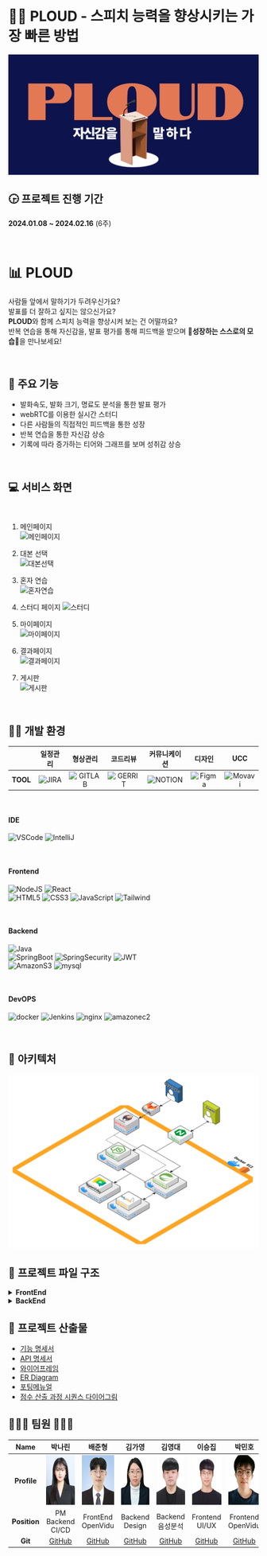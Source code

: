 # 👩‍🏫 PLOUD - 스피치 능력을 향상시키는 가장 빠른 방법
![PLOUD](./document/main_ploud.png)

## 🕞 프로젝트 진행 기간
**2024.01.08 ~ 2024.02.16** (6주)

<br>

# 📊 PLOUD
사람들 앞에서 말하기가 두려우신가요?  
발표를 더 잘하고 싶지는 않으신가요?  
**PLOUD**와 함께 스피치 능력을 향상시켜 보는 건 어떨까요?  
반복 연습을 통해 자신감을, 발표 평가를 통해 피드백을 받으며 🌟**성장하는 스스로의 모습**🌟을 만나보세요!

<br>

## 💬 주요 기능
- 발화속도, 발화 크기, 명료도 분석을 통한 발표 평가
- webRTC를 이용한 실시간 스터디
- 다른 사람들의 직접적인 피드백을 통한 성장
- 반복 연습을 통한 자신감 상승
- 기록에 따라 증가하는 티어와 그래프를 보며 성취감 상승

<br>

## 💻 서비스 화면

<br>
  
1. 메인페이지  
![메인페이지](./document/PLOUD/main.gif)  
  
2. 대본 선택  
![대본선택](./document/PLOUD/script.gif)  
  
3. 혼자 연습  
![혼자연습](./document/PLOUD/single.gif)  
  
4. 스터디 페이지
![스터디](./document/PLOUD/study.gif)  
  
5. 마이페이지  
![마이페이지](./document/PLOUD/mypage.gif)  
  
6. 결과페이지  
![결과페이지](./document/PLOUD/result.gif)  
  
7. 게시판  
![게시판](./document/PLOUD/board.gif)  

<br>

## 👩‍💻 개발 환경

<a name="item-three"></a>

||일정관리|형상관리|코드리뷰|커뮤니케이션|디자인|UCC|
|:---:|:---:|:---:|:---:|:---:|:---:|:---:|
| **TOOL** | ![JIRA](https://img.shields.io/badge/jira-0052CC?style=for-the-badge&logo=jirasoftware&logoColor=white) | ![GITLAB](https://img.shields.io/badge/gitlab-FC6D26?style=for-the-badge&logo=gitlab&logoColor=white) | ![GERRIT](https://img.shields.io/badge/gerrit-EEEEEE?style=for-the-badge&logo=gerrit&logoColor=white) | ![NOTION](https://img.shields.io/badge/notion-000000?style=for-the-badge&logo=notion&logoColor=white) | ![Figma](https://img.shields.io/badge/figma-%23F24E1E.svg?style=for-the-badge&logo=figma&logoColor=white) | ![Movavi](https://img.shields.io/badge/movavi-0034f5?style=for-the-badge&logo=movavi&logoColor=white) |


<br>


#### IDE

![VSCode](https://img.shields.io/badge/VisualStudioCode-007ACC?style=for-the-badge&logo=VisualStudioCode&logoColor=white) ![IntelliJ](https://img.shields.io/badge/intellijidea-000000?style=for-the-badge&logo=intellijidea&logoColor=white)

<br>


#### Frontend

![NodeJS](https://img.shields.io/badge/node.js-6DA55F?style=for-the-badge&logo=node.js&logoColor=white) ![React](https://img.shields.io/badge/react-61DAFB?style=for-the-badge&logo=react&logoColor=white)  
![HTML5](https://img.shields.io/badge/html5-%23E34F26.svg?style=for-the-badge&logo=html5&logoColor=white) ![CSS3](https://img.shields.io/badge/css3-%231572B6.svg?style=for-the-badge&logo=css3&logoColor=white) ![JavaScript](https://img.shields.io/badge/javascript-F7DF1E?style=for-the-badge&logo=javascript&logoColor=white) ![Tailwind](https://img.shields.io/badge/TailwindCSS-06B6D4?style=for-the-badge&logo=TailwindCSS&logoColor=white)  

<br>


#### Backend

![Java](https://img.shields.io/badge/java-%23ED8B00.svg?style=for-the-badge&logo=openjdk&logoColor=white)  
![SpringBoot](https://img.shields.io/badge/springboot-6DB33F?style=for-the-badge&logo=springboot&logoColor=white) ![SpringSecurity](https://img.shields.io/badge/springsecurity-6DB33F?style=for-the-badge&logo=springsecurity&logoColor=white) ![JWT](https://img.shields.io/badge/JWT-black?style=for-the-badge&logo=JSON%20web%20tokens)  
![AmazonS3](https://img.shields.io/badge/AmazonS3-569A31?style=for-the-badge&logo=AmazonS3&logoColor=white) ![mysql](https://img.shields.io/badge/mysql-4479A1?style=for-the-badge&logo=mysql&logoColor=white)  

<br>

#### DevOPS

![docker](https://img.shields.io/badge/docker-2496ED?style=for-the-badge&logo=docker&logoColor=white) ![Jenkins](https://img.shields.io/badge/Jenkins-D24939?style=for-the-badge&logo=Jenkins&logoColor=white) ![nginx](https://img.shields.io/badge/nginx-009639?style=for-the-badge&logo=nginx&logoColor=white) ![amazonec2](https://img.shields.io/badge/amazonec2-FF9900?style=for-the-badge&logo=amazonec2&logoColor=white)

<br>

## 🏢 아키텍처
![alt text](./document/architecture_ploud.png)

## 📂 프로젝트 파일 구조

<details>
<summary><b>FrontEnd</b></summary>

```
📦src
 ┣ 📂app
 ┃ ┣ 📜persistor.jsx
 ┃ ┗ 📜store.jsx
 ┣ 📂components
 ┃ ┣ 📜BarChart.jsx
 ┃ ┣ 📜Button.jsx
 ┃ ┣ 📜Card.jsx
 ┃ ┣ 📜Footer.jsx
 ┃ ┣ 📜Modal.jsx
 ┃ ┣ 📜MyAlert.jsx
 ┃ ┣ 📜MyChart.jsx
 ┃ ┣ 📜Navbar.jsx
 ┃ ┣ 📜Page.jsx
 ┃ ┣ 📜ResultCard.jsx
 ┃ ┣ 📜ScrollToTop.jsx
 ┃ ┣ 📜Tier.jsx
 ┃ ┗ 📜Timer.jsx
 ┣ 📂features
 ┃ ┣ 📂record
 ┃ ┃ ┗ 📜recordSlice.jsx
 ┃ ┣ 📂study
 ┃ ┃ ┗ 📜studySlice.jsx
 ┃ ┗ 📂user
 ┃ ┃ ┣ 📜signUpSlice.jsx
 ┃ ┃ ┗ 📜userSlice.jsx
 ┣ 📂lib
 ┃ ┗ 📜MyRouter.jsx
 ┣ 📂pages
 ┃ ┣ 📂BoardPage
 ┃ ┃ ┣ 📜BoardDetail.jsx
 ┃ ┃ ┣ 📜CreateBoard.jsx
 ┃ ┃ ┣ 📜index.jsx
 ┃ ┃ ┣ 📜index1.jsx
 ┃ ┃ ┗ 📜PostItem.jsx
 ┃ ┣ 📂LoginPage
 ┃ ┃ ┣ 📂Service
 ┃ ┃ ┃ ┗ 📜AuthHeader.jsx
 ┃ ┃ ┣ 📜Findpw.jsx
 ┃ ┃ ┣ 📜index.jsx
 ┃ ┃ ┗ 📜SocialLogin.jsx
 ┃ ┣ 📂MainPage
 ┃ ┃ ┣ 📜index.jsx
 ┃ ┃ ┗ 📜Slideshow.js
 ┃ ┣ 📂MyPage
 ┃ ┃ ┣ 📜index.jsx
 ┃ ┃ ┣ 📜NoSkipResult.jsx
 ┃ ┃ ┣ 📜PatchInfoPage.jsx
 ┃ ┃ ┣ 📜PracticeResult.jsx
 ┃ ┃ ┗ 📜ResetPwPage.jsx
 ┃ ┣ 📂PracticePage
 ┃ ┃ ┣ 📜index1.jsx
 ┃ ┃ ┣ 📜index2.jsx
 ┃ ┃ ┗ 📜PracticeResult.jsx
 ┃ ┣ 📂PracticeRoomPage
 ┃ ┃ ┗ 📜index.jsx
 ┃ ┣ 📂SingUpPage
 ┃ ┃ ┣ 📜index.jsx
 ┃ ┃ ┣ 📜Step1.jsx
 ┃ ┃ ┣ 📜Step2.jsx
 ┃ ┃ ┗ 📜Step3.jsx
 ┃ ┣ 📂StudyPage
 ┃ ┃ ┣ 📜CreateForm.jsx
 ┃ ┃ ┣ 📜CreateModal.jsx
 ┃ ┃ ┣ 📜index.jsx
 ┃ ┃ ┣ 📜JoinConfirmModal.jsx
 ┃ ┃ ┣ 📜roomCard.jsx
 ┃ ┃ ┗ 📜RoomJoinModal.jsx
 ┃ ┗ 📂StudyRoomPage
 ┃ ┃ ┣ 📂component
 ┃ ┃ ┃ ┣ 📜Chat.jsx
 ┃ ┃ ┃ ┣ 📜Loading.jsx
 ┃ ┃ ┃ ┣ 📜Loading2.jsx
 ┃ ┃ ┃ ┣ 📜OvVideo.js
 ┃ ┃ ┃ ┣ 📜Report.jsx
 ┃ ┃ ┃ ┣ 📜ResultList.jsx
 ┃ ┃ ┃ ┣ 📜StudyResult.jsx
 ┃ ┃ ┃ ┣ 📜UserVideo.css
 ┃ ┃ ┃ ┗ 📜UserVideoComponent.js
 ┃ ┃ ┗ 📜index.jsx
 ┣ 📂services
 ┃ ┣ 📜board.jsx
 ┃ ┣ 📜meeting.jsx
 ┃ ┣ 📜record.jsx
 ┃ ┣ 📜script.jsx
 ┃ ┣ 📜sentence.jsx
 ┃ ┣ 📜speech.jsx
 ┃ ┣ 📜statistic.jsx
 ┃ ┗ 📜user.jsx
 ┣ 📂utils
 ┃ ┗ 📜Api.jsx
 ┣ 📜App.jsx
 ┣ 📜awsS3.jsx
 ┣ 📜index.css
 ┗ 📜index.js
```

</details>

<details>
<summary><b>BackEnd</b></summary>

```
📦com.ssafy.ploud
 ┣ 📂common
 ┃ ┣ 📂exception
 ┃ ┃ ┣ 📜CustomException.java
 ┃ ┃ ┣ 📜GlobalExceptionHandler.java
 ┃ ┃ ┗ 📜JwtCustomException.java
 ┃ ┣ 📂response
 ┃ ┃ ┣ 📜ApiResponse.java
 ┃ ┃ ┗ 📜ResponseCode.java
 ┃ ┗ 📜ApiTestController.java
 ┣ 📂config
 ┃ ┣ 📜S3Config.java
 ┃ ┣ 📜SecurityConfig.java
 ┃ ┣ 📜SwaggerConfig.java
 ┃ ┗ 📜WebConfig.java
 ┣ 📂domain
 ┃ ┣ 📂board
 ┃ ┃ ┣ 📂controller
 ┃ ┃ ┃ ┣ 📜BoardController.java
 ┃ ┃ ┃ ┣ 📜CommentController.java
 ┃ ┃ ┃ ┗ 📜HeartController.java
 ┃ ┃ ┣ 📂dto
 ┃ ┃ ┃ ┣ 📂request
 ┃ ┃ ┃ ┃ ┣ 📜BoardRequest.java
 ┃ ┃ ┃ ┃ ┣ 📜CommentRequest.java
 ┃ ┃ ┃ ┃ ┗ 📜HeartRequest.java
 ┃ ┃ ┃ ┗ 📂response
 ┃ ┃ ┃ ┃ ┣ 📜BoardResponse.java
 ┃ ┃ ┃ ┃ ┗ 📜CommentResponse.java
 ┃ ┃ ┣ 📂repository
 ┃ ┃ ┃ ┣ 📜BoardRepository.java
 ┃ ┃ ┃ ┣ 📜CommentRepository.java
 ┃ ┃ ┃ ┗ 📜HeartRepository.java
 ┃ ┃ ┣ 📂service
 ┃ ┃ ┃ ┣ 📜BoardService.java
 ┃ ┃ ┃ ┣ 📜BoardServiceImpl.java
 ┃ ┃ ┃ ┣ 📜CommentService.java
 ┃ ┃ ┃ ┣ 📜CommentServiceImpl.java
 ┃ ┃ ┃ ┣ 📜HeartService.java
 ┃ ┃ ┃ ┗ 📜HeartServiceImpl.java
 ┃ ┃ ┣ 📜BoardEntity.java
 ┃ ┃ ┣ 📜CommentEntity.java
 ┃ ┃ ┗ 📜HeartEntity.java
 ┃ ┣ 📂complain
 ┃ ┃ ┣ 📂controller
 ┃ ┃ ┃ ┗ 📜ComplainController.java
 ┃ ┃ ┣ 📂dto
 ┃ ┃ ┃ ┣ 📜ComplainResponse.java
 ┃ ┃ ┃ ┗ 📜ComplainUserRequestDto.java
 ┃ ┃ ┣ 📂repository
 ┃ ┃ ┃ ┗ 📜ComplainRepository.java
 ┃ ┃ ┣ 📂service
 ┃ ┃ ┃ ┣ 📜ComplainService.java
 ┃ ┃ ┃ ┗ 📜ComplainServiceImpl.java
 ┃ ┃ ┗ 📜ComplainEntity.java
 ┃ ┣ 📂meeting
 ┃ ┃ ┣ 📂controller
 ┃ ┃ ┃ ┗ 📜MeetingController.java
 ┃ ┃ ┣ 📂dto
 ┃ ┃ ┃ ┣ 📂request
 ┃ ┃ ┃ ┃ ┣ 📜MeetingCreateRequest.java
 ┃ ┃ ┃ ┃ ┣ 📜MeetingJoinRequest.java
 ┃ ┃ ┃ ┃ ┣ 📜MeetingLeaveRequest.java
 ┃ ┃ ┃ ┃ ┗ 📜MeetingSearchRequest.java
 ┃ ┃ ┃ ┣ 📂response
 ┃ ┃ ┃ ┃ ┣ 📜MeetingInfoResponse.java
 ┃ ┃ ┃ ┃ ┗ 📜MeetingListResponse.java
 ┃ ┃ ┃ ┗ 📜MeetingInfo.java
 ┃ ┃ ┣ 📂service
 ┃ ┃ ┃ ┣ 📜MeetingService.java
 ┃ ┃ ┃ ┗ 📜MeetingServiceImpl.java
 ┃ ┃ ┗ 📂util
 ┃ ┃ ┃ ┗ 📜OpenViduUtil.java
 ┃ ┣ 📂record
 ┃ ┃ ┣ 📂controller
 ┃ ┃ ┃ ┗ 📜RecordController.java
 ┃ ┃ ┣ 📂dto
 ┃ ┃ ┃ ┣ 📂request
 ┃ ┃ ┃ ┃ ┗ 📜RecordListRequest.java
 ┃ ┃ ┃ ┗ 📂response
 ┃ ┃ ┃ ┃ ┣ 📜FeedbackDetail.java
 ┃ ┃ ┃ ┃ ┣ 📜RecordDetailResponse.java
 ┃ ┃ ┃ ┃ ┣ 📜RecordListResponse.java
 ┃ ┃ ┃ ┃ ┣ 📜ScoreDetail.java
 ┃ ┃ ┃ ┃ ┣ 📜SpeechDetail.java
 ┃ ┃ ┃ ┃ ┣ 📜TotalScoreResponse.java
 ┃ ┃ ┃ ┃ ┗ 📜VideoDetail.java
 ┃ ┃ ┣ 📂repository
 ┃ ┃ ┃ ┣ 📜FeedbackRepository.java
 ┃ ┃ ┃ ┣ 📜ScoreRepository.java
 ┃ ┃ ┃ ┗ 📜VideoRepository.java
 ┃ ┃ ┣ 📂service
 ┃ ┃ ┃ ┣ 📜RecordService.java
 ┃ ┃ ┃ ┗ 📜RecordServiceImpl.java
 ┃ ┃ ┣ 📜FeedbackEntity.java
 ┃ ┃ ┣ 📜ScoreEntity.java
 ┃ ┃ ┗ 📜VideoEntity.java
 ┃ ┣ 📂S3
 ┃ ┃ ┗ 📂service
 ┃ ┃ ┃ ┣ 📜S3Service.java
 ┃ ┃ ┃ ┗ 📜S3ServiceImpl.java
 ┃ ┣ 📂script
 ┃ ┃ ┣ 📂controller
 ┃ ┃ ┃ ┗ 📜ScriptController.java
 ┃ ┃ ┣ 📂dto
 ┃ ┃ ┃ ┗ 📂response
 ┃ ┃ ┃ ┃ ┣ 📜ScriptCategoriesResDto.java
 ┃ ┃ ┃ ┃ ┣ 📜ScriptDetailResDto.java
 ┃ ┃ ┃ ┃ ┣ 📜ScriptInfoDto.java
 ┃ ┃ ┃ ┃ ┗ 📜ScriptListResDto.java
 ┃ ┃ ┣ 📂repository
 ┃ ┃ ┃ ┗ 📜ScriptRepository.java
 ┃ ┃ ┣ 📂service
 ┃ ┃ ┃ ┣ 📜ScriptService.java
 ┃ ┃ ┃ ┗ 📜ScriptServiceImpl.java
 ┃ ┃ ┣ 📜ScriptCategory.java
 ┃ ┃ ┗ 📜ScriptEntity.java
 ┃ ┣ 📂sentence
 ┃ ┃ ┣ 📂controller
 ┃ ┃ ┃ ┗ 📜SentenceController.java
 ┃ ┃ ┣ 📂dto
 ┃ ┃ ┃ ┗ 📜SentenceResponseDto.java
 ┃ ┃ ┣ 📂repository
 ┃ ┃ ┃ ┗ 📜SentenceRepository.java
 ┃ ┃ ┣ 📂service
 ┃ ┃ ┃ ┗ 📜SentenceService.java
 ┃ ┃ ┗ 📜SentenceEntity.java
 ┃ ┣ 📂speech
 ┃ ┃ ┣ 📂controller
 ┃ ┃ ┃ ┗ 📜SpeechController.java
 ┃ ┃ ┣ 📂dto
 ┃ ┃ ┃ ┣ 📂request
 ┃ ┃ ┃ ┃ ┣ 📜CommentRequest.java
 ┃ ┃ ┃ ┃ ┣ 📜FeedbackRequest.java
 ┃ ┃ ┃ ┃ ┣ 📜SpeechEndRequest.java
 ┃ ┃ ┃ ┃ ┣ 📜SpeechStartRequest.java
 ┃ ┃ ┃ ┃ ┗ 📜VideoUploadRequest.java
 ┃ ┃ ┃ ┣ 📂response
 ┃ ┃ ┃ ┃ ┣ 📜ClearityResponse.java
 ┃ ┃ ┃ ┃ ┗ 📜SpeechIdResDto.java
 ┃ ┃ ┃ ┗ 📜ClearityDto.java
 ┃ ┃ ┣ 📂repository
 ┃ ┃ ┃ ┗ 📜SpeechRepository.java
 ┃ ┃ ┣ 📂service
 ┃ ┃ ┃ ┣ 📜SpeechService.java
 ┃ ┃ ┃ ┗ 📜SpeechServiceImpl.java
 ┃ ┃ ┣ 📂util
 ┃ ┃ ┃ ┣ 📜EtriUtil.java
 ┃ ┃ ┃ ┣ 📜FfmpegUtil.java
 ┃ ┃ ┃ ┗ 📜SpeechAssessUtil.java
 ┃ ┃ ┣ 📜SpeechCategory.java
 ┃ ┃ ┗ 📜SpeechEntity.java
 ┃ ┗ 📂user
 ┃ ┃ ┣ 📂controller
 ┃ ┃ ┃ ┣ 📜AuthController.java
 ┃ ┃ ┃ ┗ 📜UserController.java
 ┃ ┃ ┣ 📂dto
 ┃ ┃ ┃ ┣ 📂request
 ┃ ┃ ┃ ┃ ┣ 📜EmailVerifyReqDto.java
 ┃ ┃ ┃ ┃ ┣ 📜FindIdReqDto.java
 ┃ ┃ ┃ ┃ ┣ 📜FindPwReqDto.java
 ┃ ┃ ┃ ┃ ┣ 📜GoogleLoginReqDto.java
 ┃ ┃ ┃ ┃ ┣ 📜LoginReqDto.java
 ┃ ┃ ┃ ┃ ┣ 📜SignUpReqDto.java
 ┃ ┃ ┃ ┃ ┗ 📜UpdatePwReqDto.java
 ┃ ┃ ┃ ┗ 📂response
 ┃ ┃ ┃ ┃ ┣ 📜FindIdResDto.java
 ┃ ┃ ┃ ┃ ┣ 📜JwtAuthResponse.java
 ┃ ┃ ┃ ┃ ┣ 📜LoginResDto.java
 ┃ ┃ ┃ ┃ ┣ 📜UserInfoResDto.java
 ┃ ┃ ┃ ┃ ┣ 📜UserInfoUpdateReqDto.java
 ┃ ┃ ┃ ┃ ┗ 📜VideoInfoResponseDto.java
 ┃ ┃ ┣ 📂repository
 ┃ ┃ ┃ ┗ 📜UserRepository.java
 ┃ ┃ ┣ 📂security
 ┃ ┃ ┃ ┣ 📜AuthService.java
 ┃ ┃ ┃ ┣ 📜CustomUserDetailsService.java
 ┃ ┃ ┃ ┣ 📜JwtAuthenticationEntryPoint.java
 ┃ ┃ ┃ ┣ 📜JwtAuthenticationFilter.java
 ┃ ┃ ┃ ┗ 📜JwtTokenProvider.java
 ┃ ┃ ┣ 📂service
 ┃ ┃ ┃ ┣ 📜EmailSenderService.java
 ┃ ┃ ┃ ┣ 📜UserService.java
 ┃ ┃ ┃ ┗ 📜UserServiceImpl.java
 ┃ ┃ ┣ 📜Role.java
 ┃ ┃ ┗ 📜UserEntity.java
 ┗ 📜BackEndApplication.java
```

</details>

## 📑 프로젝트 산출물
- [기능 명세서](./document/기능명세서.pdf)
- [API 명세서](./document/API명세서.pdf)
- [와이어프레임](./document/와이어프레임.png)
- [ER Diagram](./document/erd.png)
- [포팅메뉴얼](./exec/PortingManual.md)  
- [점수 산출 과정 시퀀스 다이어그림](./document/점수산출과정.png)  


## 👨‍👨‍👧 팀원 👨‍👨‍👧
|Name|박나린|배준형|김가영|김영대|이승집|박민호|
|:---:|:---:|:---:|:---:|:---:|:---:|:---:|
| **Profile**  | <img src="document/member/rin.jpg" style="height: 100px"> | <img src="document/member/bjh.jpg" style="height: 100px"> | <img src="document/member/kky.jpg" style="height: 100px"> | <img src="document/member/kyd.jpg" style="height: 100px"> | <img src="document/member/lsj.jpg" style="height: 100px"> | <img src="document/member/pmh.png" style="height: 100px"> |
| **Position** | PM <br/> Backend <br/> CI/CD | FrontEnd <br/> OpenVidu | Backend <br/> Design | Backend <br/> 음성분석 | Frontend <br/> UI/UX | Frontend <br/> OpenVidu |
| **Git**      | [GitHub](https://github.com/xw2nana) | [GitHub](https://github.com/junhyung96) | [GitHub](https://github.com/kayoung0) | [GitHub](https://github.com/0dyk) | [GitHub](https://github.com/SeungjipLee) | [GitHub](https://github.com/pmhmist) |
